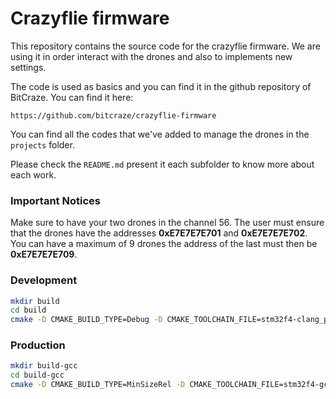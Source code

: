 # Crazyflie firmware

This repository contains the source code for the crazyflie firmware. We are using it in order interact with the drones and also to implements new settings.

The code is used as basics and you can find it in the github repository of BitCraze. You can find it here:
```
https://github.com/bitcraze/crazyflie-firmware
```

You can find all the codes that we've added to manage the drones in the `projects` folder.

Please check the `README.md` present it each subfolder to know more about each work.

###  Important Notices

Make sure to have your two drones in the channel 56.
The user must ensure that the drones have the addresses **0xE7E7E7E701** and **0xE7E7E7E702**.
You can have a maximum of 9 drones the address of the last must then be **0xE7E7E7E709**.

### Development

```sh
mkdir build
cd build
cmake -D CMAKE_BUILD_TYPE=Debug -D CMAKE_TOOLCHAIN_FILE=stm32f4-clang_plus_gcc.cmake ..
```

### Production

```sh
mkdir build-gcc
cd build-gcc
cmake -D CMAKE_BUILD_TYPE=MinSizeRel -D CMAKE_TOOLCHAIN_FILE=stm32f4-gcc.cmake ..
```


